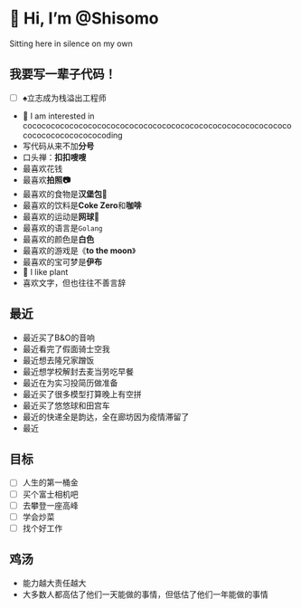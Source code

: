 # 👋 Hi, I’m @Shisomo

Sitting here in silence on my own

## 我要写一辈子代码！

- [ ] ♠︎立志成为栈溢出工程师
- 👀 I am interested in cocococococococococococococococococococococococococococococococococococococoding
- 写代码从来不加**分号**
- 口头禅：**扣扣嗖嗖**
- 最喜欢花钱
- 最喜欢**拍照📷**
- 最喜欢的食物是**汉堡包🍔**
- 最喜欢的饮料是**Coke Zero**和**咖啡**
- 最喜欢的运动是**网球🎾**
- 最喜欢的语言是`Golang`
- 最喜欢的颜色是**白色**
- 最喜欢的游戏是《**to the moon**》
- 最喜欢的宝可梦是**伊布**
- 🍃 I like plant
- 喜欢文字，但也往往不善言辞


## 最近

- 最近买了B&O的音响
- 最近看完了假面骑士空我
- 最近想去隆兄家蹭饭
- 最近想学校解封去麦当劳吃早餐
- 最近在为实习投简历做准备
- 最近买了很多模型打算晚上有空拼
- 最近买了悠悠球和田宫车
- 最近的快递全是韵达，全在廊坊因为疫情滞留了
- 最近

## 目标

- [ ] 人生的第一桶金
- [ ] 买个富士相机吧
- [ ] 去攀登一座高峰
- [ ] 学会炒菜
- [ ] 找个好工作

## 鸡汤

- 能力越大责任越大
- 大多数人都高估了他们一天能做的事情，但低估了他们一年能做的事情
